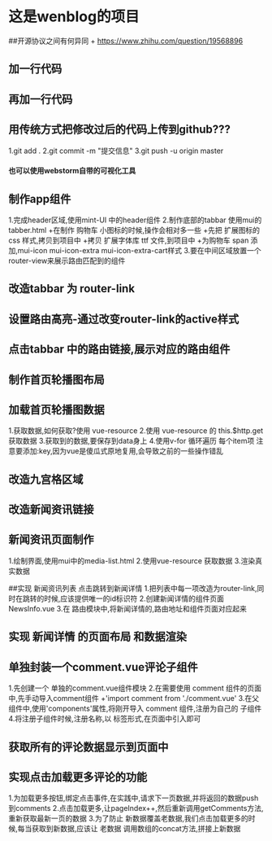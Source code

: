 # 这是wenblog的项目

##开源协议之间有何异同
    + https://www.zhihu.com/question/19568896

## 加一行代码
## 再加一行代码

## 用传统方式把修改过后的代码上传到github???

1.git add .
2.git commit -m "提交信息"
3.git push -u origin master

#### 也可以使用webstorm自带的可视化工具

## 制作app组件
1.完成header区域,使用mint-UI 中的header组件
2.制作底部的tabbar 使用mui的 tabber.html
 +在制作 购物车 小图标的时候,操作会相对多一些
 +先把 扩展图标的 css 样式,拷贝到项目中
 +拷贝 扩展字体库 ttf 文件,到项目中
 +为购物车 span 添加,mui-icon mui-icon-extra mui-icon-extra-cart样式
3.要在中间区域放置一个 router-view来展示路由匹配到的组件

## 改造tabbar 为 router-link

## 设置路由高亮-通过改变router-link的active样式

## 点击tabbar 中的路由链接,展示对应的路由组件

## 制作首页轮播图布局

## 加载首页轮播图数据
1.获取数据,如何获取?使用 vue-resource
2.使用 vue-resource 的 this.$http.get 获取数据
3.获取到的数据,要保存到data身上
4.使用v-for 循环遍历 每个item项 注意要添加:key,因为vue是傻瓜式原地复用,会导致之前的一些操作错乱

## 改造九宫格区域

## 改造新闻资讯链接

## 新闻资讯页面制作
1.绘制界面,使用mui中的media-list.html
2.使用vue-resource 获取数据
3.渲染真实数据

##实现 新闻资讯列表 点击跳转到新闻详情
1.把列表中每一项改造为router-link,同时在跳转的时候,应该提供唯一的id标识符
2.创建新闻详情的组件页面 NewsInfo.vue
3.在 路由模块中,将新闻详情的,路由地址和组件页面对应起来

## 实现 新闻详情 的页面布局 和数据渲染

## 单独封装一个comment.vue评论子组件
1.先创建一个 单独的comment.vue组件模块
2.在需要使用 comment 组件的页面中,先手动导入comment组件
 +'import comment from './comment.vue'
3.在父组件中,使用'components'属性,将刚开导入 comment 组件,注册为自己的 子组件
4.将注册子组件时候,注册名称,以 标签形式,在页面中引入即可

## 获取所有的评论数据显示到页面中

## 实现点击加载更多评论的功能
1.为加载更多按钮,绑定点击事件,在实践中,请求下一页数据,并将返回的数据push到comments
2.点击加载更多,让pageIndex++,然后重新调用getComments方法,重新获取最新一页的数据
3.为了防止 新数据覆盖老数据,我们点击加载更多的时候,每当获取到新数据,应该让 老数据 调用数组的concat方法,拼接上新数据